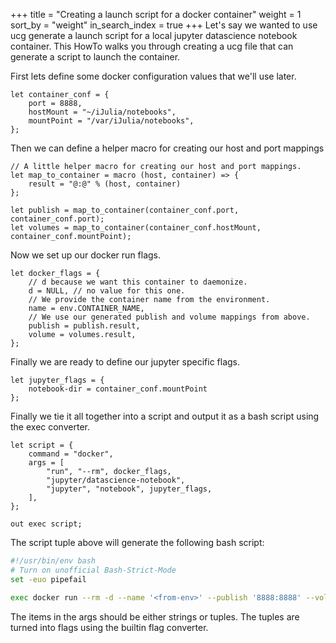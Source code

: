 +++
title = "Creating a launch script for a docker container"
weight = 1
sort_by = "weight"
in_search_index = true
+++
Let's say we wanted to use ucg generate a launch script for a local jupyter datascience
notebook container. This HowTo walks you through creating a ucg file that can generate
a script to launch the container.

First lets define some docker configuration values that we'll use later.

```
let container_conf = {
    port = 8888,
    hostMount = "~/iJulia/notebooks",
    mountPoint = "/var/iJulia/notebooks",
};
```

Then we can define a helper macro for creating our host and port mappings

```
// A little helper macro for creating our host and port mappings.
let map_to_container = macro (host, container) => {
    result = "@:@" % (host, container)
};

let publish = map_to_container(container_conf.port, container_conf.port);
let volumes = map_to_container(container_conf.hostMount, container_conf.mountPoint);
```

Now we set up our docker run flags.

```
let docker_flags = {
    // d because we want this container to daemonize.
    d = NULL, // no value for this one.
    // We provide the container name from the environment.
    name = env.CONTAINER_NAME,
    // We use our generated publish and volume mappings from above.
    publish = publish.result,
    volume = volumes.result,
};
```

Finally we are ready to define our jupyter specific flags.

```
let jupyter_flags = {
    notebook-dir = container_conf.mountPoint
};
```

Finally we tie it all together into a script and output it as a bash script using
the exec converter.

```
let script = {
    command = "docker",
    args = [
        "run", "--rm", docker_flags,
        "jupyter/datascience-notebook",
        "jupyter", "notebook", jupyter_flags,
    ],
};

out exec script;
```

The script tuple above will generate the following bash script:

```sh
#!/usr/bin/env bash
# Turn on unofficial Bash-Strict-Mode
set -euo pipefail

exec docker run --rm -d --name '<from-env>' --publish '8888:8888' --volume '~/iJulia/notebooks:/var/iJulia/notebooks' jupyter/datascience-notebook jupyter notebook --notebook-dir '/var/iJulia/notebooks'
```

The items in the args should be either strings or tuples. The tuples are turned into
flags using the builtin flag converter.